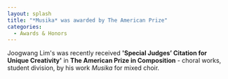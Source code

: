```yaml
---
layout: splash
title: "*Musika* was awarded by The American Prize"
categories:
  - Awards & Honors
---
```

Joogwang Lim's was recently received **'Special Judges’ Citation for Unique Creativity'** in **The American Prize in Composition** - choral works, student division, 
by his work *Musika* for mixed choir.
